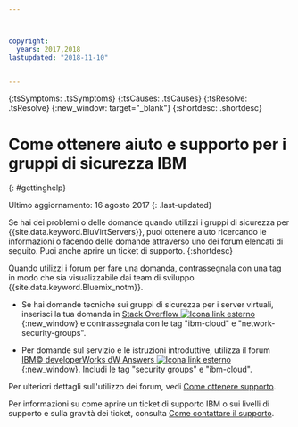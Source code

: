 ```yaml
---



copyright:
  years: 2017,2018
lastupdated: "2018-11-10"


---
```


{:tsSymptoms: .tsSymptoms} 
{:tsCauses: .tsCauses} 
{:tsResolve: .tsResolve} 
{:new_window: target="_blank"}
{:shortdesc: .shortdesc}

# Come ottenere aiuto e supporto per i gruppi di sicurezza IBM
{: #gettinghelp}

Ultimo aggiornamento: 16 agosto 2017
{: .last-updated}

Se hai dei problemi o delle domande quando utilizzi i gruppi di sicurezza per {{site.data.keyword.BluVirtServers}}, puoi ottenere aiuto ricercando le informazioni o facendo delle domande attraverso uno dei forum elencati di seguito. Puoi anche aprire un ticket di supporto.
{:shortdesc}

Quando utilizzi i forum per fare una domanda, contrassegnala con una tag in modo che sia visualizzabile dai team di sviluppo {{site.data.keyword.Bluemix_notm}}.
<!--Insert the appropriate Stack Overflow tag for your service for <block-storage> in URL and text below:  -->
* Se hai domande tecniche sui gruppi di sicurezza per i server virtuali, inserisci la tua domanda in [Stack Overflow ![Icona link esterno](../../icons/launch-glyph.svg "Icona link esterno")](https://stackoverflow.com/search?q=network-security-groups+ibm-cloud){:new_window} e contrassegnala con le tag "ibm-cloud" e "network-security-groups".
<!--Insert the appropriate dW Answers tag for your service for <service_keyword> in URL below:  -->
* Per domande sul servizio e le istruzioni introduttive, utilizza il forum [IBM© developerWorks dW Answers ![Icona link esterno](../../icons/launch-glyph.svg "Icona link esterno")](https://developer.ibm.com/answers/topics/security%20groups.html?smartspace=ibm-cloud){:new_window}. Includi le tag  "security groups" e "ibm-cloud".

Per ulteriori dettagli sull'utilizzo dei forum, vedi [Come ottenere supporto](https://{DomainName}/docs/get-support?topic=get-support-using-avatar).

Per informazioni su come aprire un ticket di supporto IBM o sui livelli di supporto e sulla gravità dei ticket, consulta [Come contattare il supporto](/docs/get-support?topic=get-support-contacting-bluemix-support-dedicated-local).
